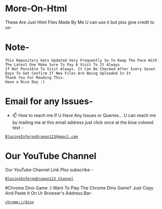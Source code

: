 # More-On-Html
These Are Just Html Files Made By Me U can use it but plss give credit to us-

# Note-
```
This Repository Gets Updated Very Frequently So To Keep The Pace With The Latest One Make Sure To Pay A Visit To It Always
If Not Possible To Visit Always. It Can Be Checked After Every Seven Days To Get Confirm If New Files Are Being Uploaded In It
Thank You For Reading This-
Have a Nice Day :)
```

# Email for any Issues-
- 📫 How to reach me If U Have Any Issues or Queries... U can reach me by mailing me at this email address just click once at the blue colored text - <a href="mailto:bibhabbarua@gmail.com">
```
BlazingInfernoDragon123@gmail.com
```
</a>

# Our YouTube Channel 
Our YouTube Channel Link Plss subscribe -
<a href="https://youtube.com/channel/UC94rjmYz21IBREgkLaQ7NVA">
```
BlazingInfernoDragon123 Channel
```
</a>

#Chrome Dino Game :)
Want To Play The Chrome Dino Game? Just Copy And Paste It On Ur Browser's Address Bar-
<a href="chrome://dino">
```
chrome://dino
```
</a>
